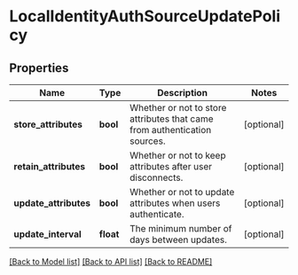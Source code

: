 # LocalIdentityAuthSourceUpdatePolicy

## Properties
Name | Type | Description | Notes
------------ | ------------- | ------------- | -------------
**store_attributes** | **bool** | Whether or not to store attributes that came from authentication sources. | [optional] 
**retain_attributes** | **bool** | Whether or not to keep attributes after user disconnects. | [optional] 
**update_attributes** | **bool** | Whether or not to update attributes when users authenticate. | [optional] 
**update_interval** | **float** | The minimum number of days between updates. | [optional] 

[[Back to Model list]](../README.md#documentation-for-models) [[Back to API list]](../README.md#documentation-for-api-endpoints) [[Back to README]](../README.md)


